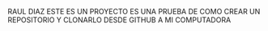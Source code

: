 RAUL DIAZ ESTE ES UN PROYECTO ES UNA PRUEBA DE COMO CREAR UN REPOSITORIO Y CLONARLO DESDE GITHUB A MI COMPUTADORA 